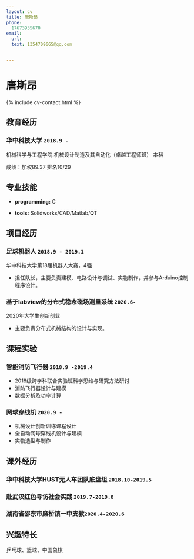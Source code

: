 ```yaml
---
layout: cv
title: 唐斯昂
phone:
  17673935670
email:
  url: 
  text: 1354709665@qq.com


---
```



#  唐斯昂

<!--
include contact information from the front matter
Supported arguments:
   - homepage: url, text
        - phone
        - email
            -->

{% include cv-contact.html %}

##  教育经历

### **华中科技大学** `2018.9 -`
机械科学与工程学院 机械设计制造及其自动化（卓越工程师班） 本科  

成绩：加权89.37 排名10/29

## 专业技能
- **programming:** C

- **tools:** Solidworks/CAD/Matlab/QT

## 项目经历

### **足球机器人** `2018.9 - 2019.1`
华中科技大学第18届机器人大赛，4强
- 担任队长，主要负责建模、电路设计与调试、实物制作，并参与Arduino控制程序设计。

### **基于labview的分布式稳态磁场测量系统** `2020.6-`
2020年大学生创新创业

- 主要负责分布式机械结构的设计与实现。

## 课程实验
### **智能消防飞行器** `2018.9 -2019.4 `
- 2018级跨学科联合实验班科学思维与研究方法研讨
- 消防飞行器设计与建模
- 数据分析及功率计算

### **网球穿线机** `2020.9 - `
- 机械设计创新训练课程设计
- 全自动网球穿线机设计与建模
- 实物选型与制作

## 课外经历
### **华中科技大学HUST无人车团队底盘组** `2018.10-2019.5`

### **赴武汉红色寻访社会实践** `2019.7-2019.8`

###  **湖南省邵东市廉桥镇一中支教**`2020.4-2020.6`

## 兴趣特长
乒乓球、篮球、中国象棋


<!-- ### Footer

Last updated: May 2021 -->
